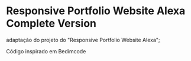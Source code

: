 # Responsive Portfolio Website Alexa Complete Version

adaptação do projeto do "Responsive Portfolio Website Alexa";

Código inspirado em Bedimcode
